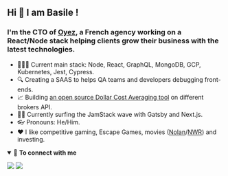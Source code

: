 ## Hi 👋 I am Basile !

### I'm the **CTO** of [Oyez](https://www.oyez.fr/), a French agency working on a React/Node stack helping clients grow their business with the latest technologies.

- 👨🏽‍💻 Current main stack: Node, React, GraphQL, MongoDB, GCP, Kubernetes, Jest, Cypress.
- 🔍 Creating a SAAS to helps QA teams and developers debugging front-ends.
- 📈 Building [an open source Dollar Cost Averaging tool](https://github.com/bbeldame/automated-dollar-cost-averaging) on different brokers API. 
- 🏄‍♂️ Currently surfing the JamStack wave with Gatsby and Next.js.
- 👓 Pronouns: He/Him.
- ❤️ I like competitive gaming, Escape Games, movies ([Nolan](https://www.imdb.com/name/nm0634240/)/[NWR](https://www.imdb.com/name/nm0716347/)) and investing.

<details open>
<summary>🤝 <b>To connect with me</b></summary>

<p align = "center">
 
[<img src="https://img.shields.io/badge/twitter-%231DA1F2.svg?&style=for-the-badge&logo=twitter&logoColor=white" />](https://twitter.com/bbeldame) 
[<img src="https://img.shields.io/badge/linkedin-%230077B5.svg?&style=for-the-badge&logo=linkedin&logoColor=white" />](https://www.linkedin.com/in/basilebeldame/)

</p>

</details>
